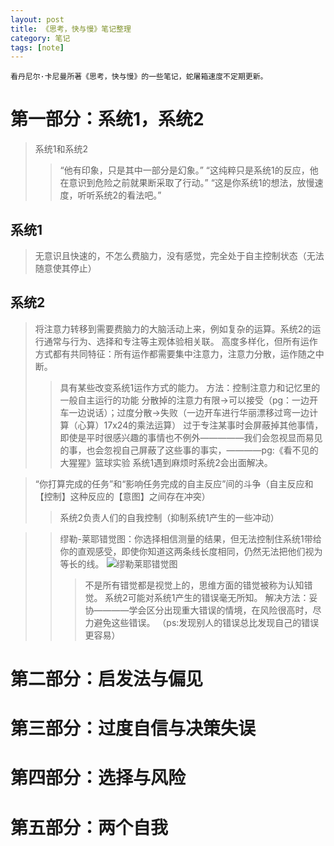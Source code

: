 ```yaml
---
layout: post
title: 《思考，快与慢》笔记整理
category: 笔记
tags: [note]
---
```



```
看丹尼尔·卡尼曼所著《思考，快与慢》的一些笔记，蛇屠箱速度不定期更新。
```


# 第一部分：系统1，系统2
  
> 系统1和系统2
>> “他有印象，只是其中一部分是幻象。”
>> “这纯粹只是系统1的反应，他在意识到危险之前就果断采取了行动。”
>> “这是你系统1的想法，放慢速度，听听系统2的看法吧。”
> 
  
  
## 系统1
> 无意识且快速的，不怎么费脑力，没有感觉，完全处于自主控制状态（无法随意使其停止）
> 
  
## 系统2
> 将注意力转移到需要费脑力的大脑活动上来，例如复杂的运算。系统2的运行通常与行为、选择和专注等主观体验相关联。
> 高度多样化，但所有运作方式都有共同特征：所有运作都需要集中注意力，注意力分散，运作随之中断。
>> 具有某些改变系统1运作方式的能力。   方法：控制注意力和记忆里的一般自主运行的功能
>> 分散掉的注意力有限→可以接受（pg：一边开车一边说话）；过度分散→失败（一边开车进行华丽漂移过弯一边计算（心算）17x24的乘法运算）
>> 过于专注某事时会屏蔽掉其他事情，即使是平时很感兴趣的事情也不例外—————我们会忽视显而易见的事，也会忽视自己屏蔽了这些事的事实，————pg:《看不见的大猩猩》篮球实验
> 系统1遇到麻烦时系统2会出面解决。
  
> “你打算完成的任务”和“影响任务完成的自主反应”间的斗争（自主反应和【控制】这种反应的【意图】之间存在冲突）
>> 系统2负责人们的自我控制（抑制系统1产生的一些冲动）
  
>> 缪勒-莱耶错觉图：你选择相信测量的结果，但无法控制住系统1带给你的直观感受，即使你知道这两条线长度相同，仍然无法把他们视为等长的线。
   >> ![缪勒莱耶错觉图](https://gss1.bdstatic.com/-vo3dSag_xI4khGkpoWK1HF6hhy/baike/c0%3Dbaike80%2C5%2C5%2C80%2C26/sign=5b97b1a122381f308a1485fbc868276d/2e2eb9389b504fc210da339cefdde71191ef6da6.jpg)   
   >>> 不是所有错觉都是视觉上的，思维方面的错觉被称为认知错觉。
   >>> 系统2可能对系统1产生的错误毫无所知。
   >>> 解决方法：妥协————学会区分出现重大错误的情境，在风险很高时，尽力避免这些错误。
   >>> （ps:发现别人的错误总比发现自己的错误更容易）
# 第二部分：启发法与偏见

# 第三部分：过度自信与决策失误

# 第四部分：选择与风险

# 第五部分：两个自我